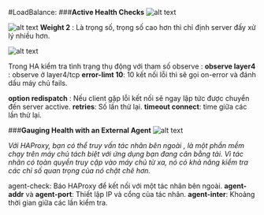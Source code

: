 #LoadBalance:
###**Active Health Checks**
![alt text](https://s3-ap-southeast-1.amazonaws.com/kipalog.com/pdcvxtan19_Selection_001.png)

![alt text](https://s3-ap-southeast-1.amazonaws.com/kipalog.com/7yadz8dvpv_Selection_006.png)
**Weight 2** : Là trọng số, trọng số cao hơn thì chỉ định server đấy xử lý nhiều hơn.

![alt text](https://s3-ap-southeast-1.amazonaws.com/kipalog.com/zlt3y70jqu_1.png)

Trong HA kiểm tra tình trạng thụ động với tham số observe : **observe layer4** : observe ở layer4/tcp
**error-limt 10**: 10 kết nối lỗi thì sẽ gọi on-error và đánh dấu máy chủ fails.

**option redispatch** :  Nếu client gặp lỗi kết nối sẽ ngay lập tức được chuyển đến server acctive.
**retries**: Số lần thử lại.
**timeout connect**: time giữa các lần thử lại.

###**Gauging Health with an External Agent**
![alt text](https://s3-ap-southeast-1.amazonaws.com/kipalog.com/f4iod83u7x_3.png)

*Với HAProxy, bạn có thể truy vấn tác nhân bên ngoài , là một phần mềm chạy trên máy chủ tách biệt với ứng dụng bạn đang cân bằng tải. Vì tác nhân có toàn quyền truy cập vào máy chủ từ xa, nó có khả năng kiểm tra các chỉ số quan trọng của nó chặt chẽ hơn.*

agent-check: Báo HAProxy để kết nối với một tác nhân bên ngoài.
**agent-addr** và **agent-port**: Thiết lập IP và cổng của tác nhân.
**agent-inter**: Khoảng thời gian giữa các lần kiểm tra.
